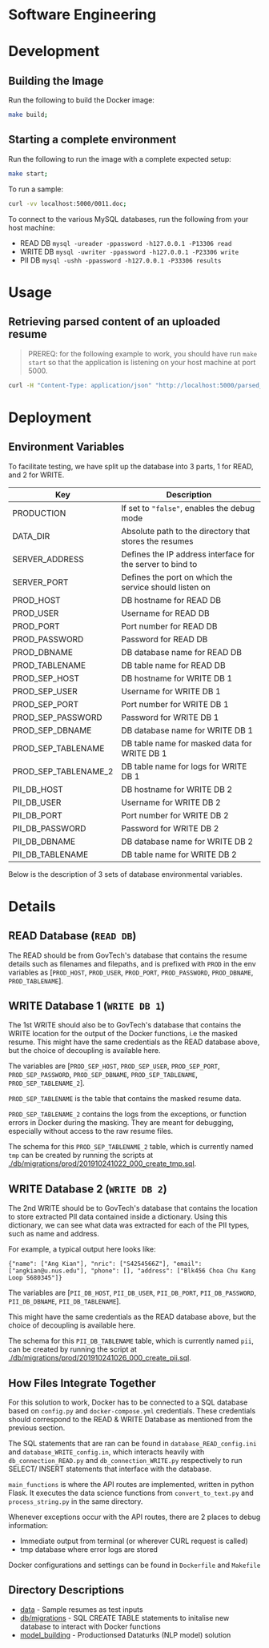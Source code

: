 # Software Engineering

# Development

## Building the Image

Run the following to build the Docker image:

```sh
make build;
```

## Starting a complete environment

Run the following to run the image with a complete expected setup:

```sh
make start;
```

To run a sample:

```sh
curl -vv localhost:5000/0011.doc;
```

To connect to the various MySQL databases, run the following from your host machine:

- READ DB `mysql -ureader -ppassword -h127.0.0.1 -P13306 read`
- WRITE DB `mysql -uwriter -ppassword -h127.0.0.1 -P23306 write`
- PII DB `mysql -ushh -ppassword -h127.0.0.1 -P33306 results`

# Usage

## Retrieving parsed content of an uploaded resume

> PREREQ: for the following example to work, you should have run `make start` so that the application is listening on your host machine at port 5000.

```sh
curl -H "Content-Type: application/json" "http://localhost:5000/parsed_content/pdf/0001.pdf"
```

# Deployment

## Environment Variables

To facilitate testing, we have split up the database into 3 parts, 1 for READ, and 2 for WRITE. 

| Key | Description |
| --- | --- |
| PRODUCTION | If set to `"false"`, enables the debug mode |
| DATA_DIR | Absolute path to the directory that stores the resumes |
| SERVER_ADDRESS | Defines the IP address interface for the server to bind to |
| SERVER_PORT | Defines the port on which the service should listen on |
| PROD_HOST | DB hostname for READ DB |
| PROD_USER | Username for READ DB |
| PROD_PORT | Port number for READ DB |
| PROD_PASSWORD | Password for READ DB |
| PROD_DBNAME | DB database name for READ DB |
| PROD_TABLENAME | DB table name for READ DB |
| PROD_SEP_HOST | DB hostname for WRITE DB 1 |
| PROD_SEP_USER | Username for WRITE DB 1 |
| PROD_SEP_PORT | Port number for WRITE DB 1 |
| PROD_SEP_PASSWORD | Password for  WRITE DB 1 |
| PROD_SEP_DBNAME | DB database name for WRITE DB 1 |
| PROD_SEP_TABLENAME | DB table name for masked data for WRITE DB 1 |
| PROD_SEP_TABLENAME_2 | DB table name for logs for WRITE DB 1 |
| PII_DB_HOST | DB hostname for WRITE DB 2 |
| PII_DB_USER | Username for WRITE DB 2 |
| PII_DB_PORT | Port number for WRITE DB 2 |
| PII_DB_PASSWORD | Password for WRITE DB 2 |
| PII_DB_DBNAME | DB database name for WRITE DB 2 |
| PII_DB_TABLENAME | DB table name for WRITE DB 2 |

Below is the description of 3 sets of database environmental variables.

# Details

## READ Database (`READ DB`)

The READ should be from GovTech's database that contains the resume details such as filenames and filepaths, and is prefixed with `PROD` in the env variables as [`PROD_HOST`, `PROD_USER`, `PROD_PORT`, `PROD_PASSWORD`, `PROD_DBNAME`, `PROD_TABLENAME`].

## WRITE Database 1 (`WRITE DB 1`)

The 1st WRITE should also be to GovTech's database that contains the WRITE location for the output of the Docker functions, i.e the masked resume. This might have the same credentials as the READ database above, but the choice of decoupling is available here. 

The variables are [`PROD_SEP_HOST`, `PROD_SEP_USER`, `PROD_SEP_PORT`, `PROD_SEP_PASSWORD`, `PROD_SEP_DBNAME`, `PROD_SEP_TABLENAME`, `PROD_SEP_TABLENAME_2`].

`PROD_SEP_TABLENAME` is the table that contains the masked resume data.

`PROD_SEP_TABLENAME_2` contains the logs from the exceptions, or function errors in Docker during the masking. They are meant for debugging, especially without access to the raw resume files.

The schema for this `PROD_SEP_TABLENAME_2` table, which is currently named `tmp` can be created by running the scripts at [./db/migrations/prod/201910241022_000_create_tmp.sql](./db/migrations/prod/201910241022_000_create_tmp.sql).

## WRITE Database 2 (`WRITE DB 2`)

The 2nd WRITE should be to GovTech's database that contains the location to store extracted PII data contained inside a dictionary. Using this dictionary, we can see what data was extracted for each of the PII types, such as name and address.

For example, a typical output here looks like:

`{"name": ["Ang Kian"], "nric": ["S4254566Z"], "email": ["angkian@u.nus.edu"], "phone": [], "address": ["Blk456 Choa Chu Kang Loop S680345"]}`

The variables are [`PII_DB_HOST`, `PII_DB_USER`, `PII_DB_PORT`, `PII_DB_PASSWORD`, `PII_DB_DBNAME`, `PII_DB_TABLENAME`].

This might have the same credentials as the READ database above, but the choice of decoupling is available here. 

The schema for this `PII_DB_TABLENAME` table, which is currently named `pii`, can be created by running the script at [./db/migrations/prod/201910241026_000_create_pii.sql](./db/migrations/prod/201910241026_000_create_pii.sql).

## How Files Integrate Together

For this solution to work, Docker has to be connected to a SQL database based on `config.py` and `docker-compose.yml` credentials. These credentials should correspond to the READ & WRITE Database as mentioned from the previous section.

The SQL statements that are ran can be found in `database_READ_config.ini` and `database_WRITE_config.in`, which interacts heavily with `db_connection_READ.py` and `db_connection_WRITE.py` respectively to run SELECT/ INSERT statements that interface with the database.

`main_functions` is where the API routes are implemented, written in python Flask. It executes the data science functions from `convert_to_text.py` and `process_string.py` in the same directory.

Whenever exceptions occur with the API routes, there are 2 places to debug information:
- Immediate output from terminal (or wherever CURL request is called)
- tmp database where error logs are stored

Docker configurations and settings can be found in `Dockerfile` and `Makefile`

## Directory Descriptions

- [data](./data) - Sample resumes as test inputs
- [db/migrations](./data/migrations) - SQL CREATE TABLE statements to initalise new database to interact with Docker functions
- [model_building](./model_building) - Productionsed Dataturks (NLP model) solution


